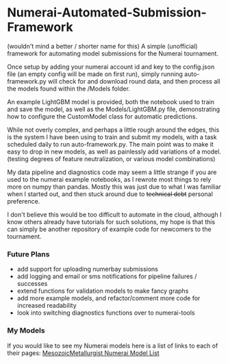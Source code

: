 # Numerai-Automated-Submission-Framework
 (wouldn't mind a better / shorter name for this)
 A simple (unofficial) framework for automating model submissions for the Numerai tournament.

Once setup by adding your numerai account id and key to the config.json file (an empty config will be made on first run), simply running auto-framework.py will check for and download round data, and then process all the models found within the /Models folder. 

An example LightGBM model is provided, both the notebook used to train and save the model, as well as the Models/LightGBM.py file, demonstrating how to configure the CustomModel class for automatic predictions.

While not overly complex, and perhaps a little rough around the edges, this is the system I have been using to train and submit my models, with a task scheduled daily to run auto-framework.py. The main point was to make it easy to drop in new models, as well as painlessly add variations of a model. (testing degrees of feature neutralization, or various model combinations)

My data pipeline and diagnostics code may seem a little strange if you are used to the numerai example notebooks, as I rewrote most things to rely more on numpy than pandas. Mostly this was just due to what I was familiar when I started out, and then stuck around due to ~~technical debt~~ personal preference.

I don't believe this would be too difficult to automate in the cloud, although I know others already have tutorials for such solutions, my hope is that this can simply be another repository of example code for newcomers to the tournament.

### Future Plans
- add support for uploading numerbay submissions
- add logging and email or sms notifications for pipeline failures / successes
- extend functions for validation models to make fancy graphs
- add more example models, and refactor/comment more code for increased readability
- look into switching diagnostics functions over to numerai-tools

### My Models
If you would like to see my Numerai models here is a list of links to each of their pages: [MesozoicMetallurgist Numerai Model List](https://docs.google.com/document/d/19P_e8ahJUr6HbaOfFAmJSLXcXZWgzSj3lf_zyecBatM/edit?usp=sharing)

